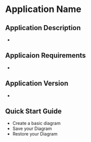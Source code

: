 # Application Name

## Application Description
-
 

## Applicaion Requirements
-

## Application Version
-


## Quick Start Guide
- Create a basic diagram
- Save your Diagram
- Restore your Diagram
